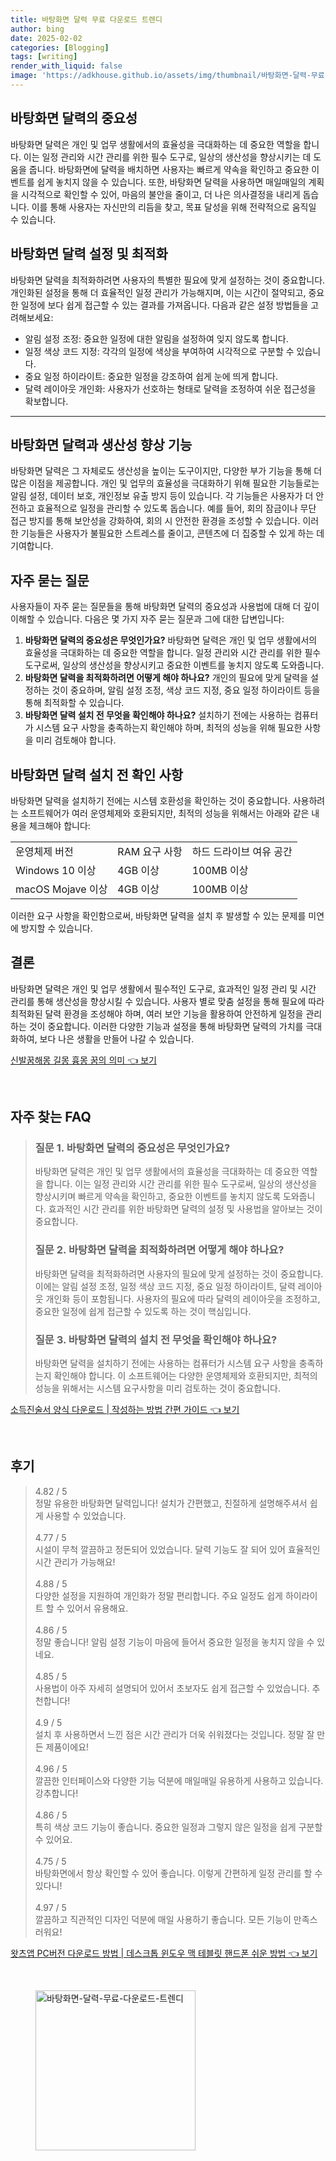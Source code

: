 ```yaml
---
title: 바탕화면 달력 무료 다운로드 트렌디
author: bing
date: 2025-02-02
categories: [Blogging]
tags: [writing]
render_with_liquid: false
image: 'https://adkhouse.github.io/assets/img/thumbnail/바탕화면-달력-무료-다운로드-트렌디.webp'
---
```



<h2 id='바탕화면 달력의 중요성'>바탕화면 달력의 중요성</h2>

<p>바탕화면 달력은 개인 및 업무 생활에서의 효율성을 극대화하는 데 중요한 역할을 합니다. 이는 일정 관리와 시간 관리를 위한 필수 도구로, 일상의 생산성을 향상시키는 데 도움을 줍니다. 바탕화면에 달력을 배치하면 사용자는 빠르게 약속을 확인하고 중요한 이벤트를 쉽게 놓치지 않을 수 있습니다. 또한, 바탕화면 달력을 사용하면 매일매일의 계획을 시각적으로 확인할 수 있어, 마음의 불안을 줄이고, 더 나은 의사결정을 내리게 돕습니다. 이를 통해 사용자는 자신만의 리듬을 찾고, 목표 달성을 위해 전략적으로 움직일 수 있습니다.</p>

<h2 id='바탕화면 달력 설정 및 최적화'>바탕화면 달력 설정 및 최적화</h2>

<p>바탕화면 달력을 최적화하려면 사용자의 특별한 필요에 맞게 설정하는 것이 중요합니다. 개인화된 설정을 통해 더 효율적인 일정 관리가 가능해지며, 이는 시간이 절약되고, 중요한 일정에 보다 쉽게 접근할 수 있는 결과를 가져옵니다. 다음과 같은 설정 방법들을 고려해보세요:</p>

<ul>
    <li>알림 설정 조정: 중요한 일정에 대한 알림을 설정하여 잊지 않도록 합니다.</li>
    <li>일정 색상 코드 지정: 각각의 일정에 색상을 부여하여 시각적으로 구분할 수 있습니다.</li>
    <li>중요 일정 하이라이트: 중요한 일정을 강조하여 쉽게 눈에 띄게 합니다.</li>
    <li>달력 레이아웃 개인화: 사용자가 선호하는 형태로 달력을 조정하여 쉬운 접근성을 확보합니다.</li>
</ul>

<hr />

<h2 id='바탕화면 달력과 생산성 향상 기능'>바탕화면 달력과 생산성 향상 기능</h2>

<p>바탕화면 달력은 그 자체로도 생산성을 높이는 도구이지만, 다양한 부가 기능을 통해 더 많은 이점을 제공합니다. 개인 및 업무의 효율성을 극대화하기 위해 필요한 기능들로는 알림 설정, 데이터 보호, 개인정보 유출 방지 등이 있습니다. 각 기능들은 사용자가 더 안전하고 효율적으로 일정을 관리할 수 있도록 돕습니다. 예를 들어, 회의 잠금이나 무단 접근 방지를 통해 보안성을 강화하여, 회의 시 안전한 환경을 조성할 수 있습니다. 이러한 기능들은 사용자가 불필요한 스트레스를 줄이고, 콘텐츠에 더 집중할 수 있게 하는 데 기여합니다.</p>

<h2 id='자주 묻는 질문'>자주 묻는 질문</h2>

<p>사용자들이 자주 묻는 질문들을 통해 바탕화면 달력의 중요성과 사용법에 대해 더 깊이 이해할 수 있습니다. 다음은 몇 가지 자주 묻는 질문과 그에 대한 답변입니다:</p>

<ol>
    <li><b>바탕화면 달력의 중요성은 무엇인가요?</b> 바탕화면 달력은 개인 및 업무 생활에서의 효율성을 극대화하는 데 중요한 역할을 합니다. 일정 관리와 시간 관리를 위한 필수 도구로써, 일상의 생산성을 향상시키고 중요한 이벤트를 놓치지 않도록 도와줍니다.</li>
    <li><b>바탕화면 달력을 최적화하려면 어떻게 해야 하나요?</b> 개인의 필요에 맞게 달력을 설정하는 것이 중요하며, 알림 설정 조정, 색상 코드 지정, 중요 일정 하이라이트 등을 통해 최적화할 수 있습니다.</li>
    <li><b>바탕화면 달력 설치 전 무엇을 확인해야 하나요?</b> 설치하기 전에는 사용하는 컴퓨터가 시스템 요구 사항을 충족하는지 확인해야 하며, 최적의 성능을 위해 필요한 사항을 미리 검토해야 합니다.</li>
</ol>

<h2 id='바탕화면 달력 설치 전 확인 사항'>바탕화면 달력 설치 전 확인 사항</h2>

<p>바탕화면 달력을 설치하기 전에는 시스템 호환성을 확인하는 것이 중요합니다. 사용하려는 소프트웨어가 여러 운영체제와 호환되지만, 최적의 성능을 위해서는 아래와 같은 내용을 체크해야 합니다:</p>

<table>
    <tr>
        <td>운영체제 버전</td>
        <td>RAM 요구 사항</td>
        <td>하드 드라이브 여유 공간</td>
    </tr>
    <tr>
        <td>Windows 10 이상</td>
        <td>4GB 이상</td>
        <td>100MB 이상</td>
    </tr>
    <tr>
        <td>macOS Mojave 이상</td>
        <td>4GB 이상</td>
        <td>100MB 이상</td>
    </tr>
</table>

<p>이러한 요구 사항을 확인함으로써, 바탕화면 달력을 설치 후 발생할 수 있는 문제를 미연에 방지할 수 있습니다.</p>

<h2 id='결론'>결론</h2>

<p>바탕화면 달력은 개인 및 업무 생활에서 필수적인 도구로, 효과적인 일정 관리 및 시간 관리를 통해 생산성을 향상시킬 수 있습니다. 사용자 별로 맞춤 설정을 통해 필요에 따라 최적화된 달력 환경을 조성해야 하며, 여러 보안 기능을 활용하여 안전하게 일정을 관리하는 것이 중요합니다. 이러한 다양한 기능과 설정을 통해 바탕화면 달력의 가치를 극대화하여, 보다 나은 생활을 만들어 나갈 수 있습니다.</p>


<p><a class="click-button" title="신발꿈해몽 길몽 흉몽 꿈의 의미" href="https://adkhouse.github.io/posts/%EC%8B%A0%EB%B0%9C%EA%BF%88%ED%95%B4%EB%AA%BD-%EA%B8%B8%EB%AA%BD-%ED%9D%89%EB%AA%BD-%EA%BF%88%EC%9D%98-%EC%9D%98%EB%AF%B8/" rel="dofollow">신발꿈해몽 길몽 흉몽 꿈의 의미 👈 보기</a></p><br>
<h2 id='자주_찾는_FAQ'>자주 찾는 FAQ</h2>
<div itemscope="" itemtype="https://schema.org/FAQPage"> 
<blockquote> 
<div itemscope="" itemprop="mainEntity" itemtype="https://schema.org/Question"> 
<h3 itemprop="name">질문 1. 바탕화면 달력의 중요성은 무엇인가요?</h3> 
<div itemscope="" itemprop="acceptedAnswer" itemtype="https://schema.org/Answer"> 
<span itemprop="text"> 
<p>바탕화면 달력은 개인 및 업무 생활에서의 효율성을 극대화하는 데 중요한 역할을 합니다. 이는 일정 관리와 시간 관리를 위한 필수 도구로써, 일상의 생산성을 향상시키며 빠르게 약속을 확인하고, 중요한 이벤트를 놓치지 않도록 도와줍니다. 효과적인 시간 관리를 위한 바탕화면 달력의 설정 및 사용법을 알아보는 것이 중요합니다.</p> 
</span> 
</div> 
</div> 
<div itemscope="" itemprop="mainEntity" itemtype="https://schema.org/Question"> 
<h3 itemprop="name">질문 2. 바탕화면 달력을 최적화하려면 어떻게 해야 하나요?</h3> 
<div itemscope="" itemprop="acceptedAnswer" itemtype="https://schema.org/Answer"> 
<span itemprop="text"> 
<p>바탕화면 달력을 최적화하려면 사용자의 필요에 맞게 설정하는 것이 중요합니다. 이에는 알림 설정 조정, 일정 색상 코드 지정, 중요 일정 하이라이트, 달력 레이아웃 개인화 등이 포함됩니다. 사용자의 필요에 따라 달력의 레이아웃을 조정하고, 중요한 일정에 쉽게 접근할 수 있도록 하는 것이 핵심입니다.</p> 
</span> 
</div> 
</div> 
<div itemscope="" itemprop="mainEntity" itemtype="https://schema.org/Question"> 
<h3 itemprop="name">질문 3. 바탕화면 달력의 설치 전 무엇을 확인해야 하나요?</h3> 
<div itemscope="" itemprop="acceptedAnswer" itemtype="https://schema.org/Answer"> 
<span itemprop="text"> 
<p>바탕화면 달력을 설치하기 전에는 사용하는 컴퓨터가 시스템 요구 사항을 충족하는지 확인해야 합니다. 이 소프트웨어는 다양한 운영체제와 호환되지만, 최적의 성능을 위해서는 시스템 요구사항을 미리 검토하는 것이 중요합니다.</p> 
</span> 
</div> 
</div> 
</blockquote> 
</div>
<p><a class="click-button" title="소득진술서 양식 다운로드 | 작성하는 방법 간편 가이드" href="https://adkhouse.github.io/posts/%EC%86%8C%EB%93%9D%EC%A7%84%EC%88%A0%EC%84%9C-%EC%96%91%EC%8B%9D-%EB%8B%A4%EC%9A%B4%EB%A1%9C%EB%93%9C-%EC%9E%91%EC%84%B1%ED%95%98%EB%8A%94-%EB%B0%A9%EB%B2%95-%EA%B0%84%ED%8E%B8-%EA%B0%80%EC%9D%B4%EB%93%9C/" rel="dofollow">소득진술서 양식 다운로드 | 작성하는 방법 간편 가이드 👈 보기</a></p><br>
<h2 id='후기'>후기</h2>
<div itemscope itemtype="https://schema.org/Product">
  <blockquote>
  <div itemprop="review" itemscope itemtype="https://schema.org/Review">
      <div itemprop="reviewRating" itemscope itemtype="https://schema.org/Rating"> <span itemprop="ratingValue">4.82</span> / <span itemprop="bestRating">5</span> </div>
      <span itemprop="reviewBody">정말 유용한 바탕화면 달력입니다! 설치가 간편했고, 친절하게 설명해주셔서 쉽게 사용할 수 있었습니다.</span>
  </div>
  <br>
  <div itemprop="review" itemscope itemtype="https://schema.org/Review">
      <div itemprop="reviewRating" itemscope itemtype="https://schema.org/Rating"> <span itemprop="ratingValue">4.77</span> / <span itemprop="bestRating">5</span> </div>
      <span itemprop="reviewBody">시설이 무척 깔끔하고 정돈되어 있었습니다. 달력 기능도 잘 되어 있어 효율적인 시간 관리가 가능해요!</span>
  </div>
  <br>
  <div itemprop="review" itemscope itemtype="https://schema.org/Review">
      <div itemprop="reviewRating" itemscope itemtype="https://schema.org/Rating"> <span itemprop="ratingValue">4.88</span> / <span itemprop="bestRating">5</span> </div>
      <span itemprop="reviewBody">다양한 설정을 지원하여 개인화가 정말 편리합니다. 주요 일정도 쉽게 하이라이트 할 수 있어서 유용해요.</span>
  </div>
  <br>
  <div itemprop="review" itemscope itemtype="https://schema.org/Review">
      <div itemprop="reviewRating" itemscope itemtype="https://schema.org/Rating"> <span itemprop="ratingValue">4.86</span> / <span itemprop="bestRating">5</span> </div>
      <span itemprop="reviewBody">정말 좋습니다! 알림 설정 기능이 마음에 들어서 중요한 일정을 놓치지 않을 수 있네요.</span>
  </div>
  <br>
  <div itemprop="review" itemscope itemtype="https://schema.org/Review">
      <div itemprop="reviewRating" itemscope itemtype="https://schema.org/Rating"> <span itemprop="ratingValue">4.85</span> / <span itemprop="bestRating">5</span> </div>
      <span itemprop="reviewBody">사용법이 아주 자세히 설명되어 있어서 초보자도 쉽게 접근할 수 있었습니다. 추천합니다!</span>
  </div>
  <br>
  <div itemprop="review" itemscope itemtype="https://schema.org/Review">
      <div itemprop="reviewRating" itemscope itemtype="https://schema.org/Rating"> <span itemprop="ratingValue">4.9</span> / <span itemprop="bestRating">5</span> </div>
      <span itemprop="reviewBody">설치 후 사용하면서 느낀 점은 시간 관리가 더욱 쉬워졌다는 것입니다. 정말 잘 만든 제품이에요!</span>
  </div>
  <br>
  <div itemprop="review" itemscope itemtype="https://schema.org/Review">
      <div itemprop="reviewRating" itemscope itemtype="https://schema.org/Rating"> <span itemprop="ratingValue">4.96</span> / <span itemprop="bestRating">5</span> </div>
      <span itemprop="reviewBody">깔끔한 인터페이스와 다양한 기능 덕분에 매일매일 유용하게 사용하고 있습니다. 강추합니다!</span>
  </div>
  <br>
  <div itemprop="review" itemscope itemtype="https://schema.org/Review">
      <div itemprop="reviewRating" itemscope itemtype="https://schema.org/Rating"> <span itemprop="ratingValue">4.86</span> / <span itemprop="bestRating">5</span> </div>
      <span itemprop="reviewBody">특히 색상 코드 기능이 좋습니다. 중요한 일정과 그렇지 않은 일정을 쉽게 구분할 수 있어요.</span>
  </div>
  <br>
  <div itemprop="review" itemscope itemtype="https://schema.org/Review">
      <div itemprop="reviewRating" itemscope itemtype="https://schema.org/Rating"> <span itemprop="ratingValue">4.75</span> / <span itemprop="bestRating">5</span> </div>
      <span itemprop="reviewBody">바탕화면에서 항상 확인할 수 있어 좋습니다. 이렇게 간편하게 일정 관리를 할 수 있다니!</span>
  </div>
  <br>
  <div itemprop="review" itemscope itemtype="https://schema.org/Review">
      <div itemprop="reviewRating" itemscope itemtype="https://schema.org/Rating"> <span itemprop="ratingValue">4.97</span> / <span itemprop="bestRating">5</span> </div>
      <span itemprop="reviewBody">깔끔하고 직관적인 디자인 덕분에 매일 사용하기 좋습니다. 모든 기능이 만족스러워요!</span>
  </div>
  </blockquote>
</div>
<p><a class="click-button" title="왓츠앱 PC버전 다운로드 방법 | 데스크톱 윈도우 맥 테블릿 핸드폰 쉬운 방법" href="https://adkhouse.github.io/posts/%EC%99%93%EC%B8%A0%EC%95%B1-PC%EB%B2%84%EC%A0%84-%EB%8B%A4%EC%9A%B4%EB%A1%9C%EB%93%9C-%EB%B0%A9%EB%B2%95-%EB%8D%B0%EC%8A%A4%ED%81%AC%ED%86%B1-%EC%9C%88%EB%8F%84%EC%9A%B0-%EB%A7%A5-%ED%85%8C%EB%B8%94%EB%A6%BF-%ED%95%B8%EB%93%9C%ED%8F%B0-%EC%89%AC%EC%9A%B4-%EB%B0%A9%EB%B2%95/" rel="dofollow">왓츠앱 PC버전 다운로드 방법 | 데스크톱 윈도우 맥 테블릿 핸드폰 쉬운 방법 👈 보기</a></p><br>
<figure class="image"><img src="https://adkhouse.github.io/assets/img/thumbnail/바탕화면-달력-무료-다운로드-트렌디.webp" alt="바탕화면-달력-무료-다운로드-트렌디" width="256" height="256"></figure>